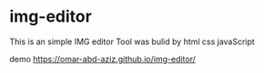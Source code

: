 # img-editor

This is an simple IMG editor Tool was bulid by html css javaScript

demo
https://omar-abd-aziz.github.io/img-editor/
